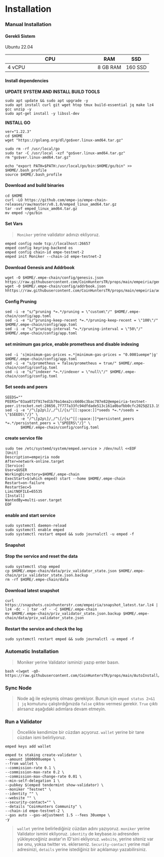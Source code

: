 # Installation

### Manual Installation <a href="#installation" id="installation"></a>

#### Gerekli Sistem <a href="#install-dependencies" id="install-dependencies"></a>

Ubuntu 22.04

<table><thead><tr><th width="279">CPU</th><th>RAM</th><th>SSD</th></tr></thead><tbody><tr><td>4 vCPU</td><td>8 GB RAM</td><td>160 SSD</td></tr></tbody></table>

#### Install dependencies <a href="#install-dependencies" id="install-dependencies"></a>

**UPDATE SYSTEM AND INSTALL BUILD TOOLS**

```
sudo apt update && sudo apt upgrade -y
sudo apt install curl git wget htop tmux build-essential jq make lz4 gcc unzip -y
sudo apt-get install -y libssl-dev
```

**INSTALL GO**

```
ver="1.22.3" 
cd $HOME 
wget "https://golang.org/dl/go$ver.linux-amd64.tar.gz" 

sudo rm -rf /usr/local/go 
sudo tar -C /usr/local -xzf "go$ver.linux-amd64.tar.gz" 
rm "go$ver.linux-amd64.tar.gz"

echo "export PATH=$PATH:/usr/local/go/bin:$HOME/go/bin" >> $HOME/.bash_profile
source $HOME/.bash_profile    
```

#### Download and build binaries <a href="#download-and-build-binaries" id="download-and-build-binaries"></a>

```
cd $HOME
curl -LO https://github.com/empe-io/empe-chain-releases/raw/master/v0.1.0/emped_linux_amd64.tar.gz
tar -xvf emped_linux_amd64.tar.gz 
mv emped ~/go/bin
```

#### Set Vars

> `Moniker` yerine validator adınızı ekliyoruz.

```
emped config node tcp://localhost:26657
emped config keyring-backend os
emped config chain-id empe-testnet-2
emped init Moniker --chain-id empe-testnet-2
```

#### Download Genesis and Addrbook

```
wget -O $HOME/.empe-chain/config/genesis.json https://raw.githubusercontent.com/CoinHuntersTR/props/main/empeiria/genesis.json
wget -O $HOME/.empe-chain/config/addrbook.json  hhttps://raw.githubusercontent.com/CoinHuntersTR/props/main/empeiria/addrbook.json
```

#### Config Pruning

```
sed -i -e "s/^pruning *=.*/pruning = \"custom\"/" $HOME/.empe-chain/config/app.toml
sed -i -e "s/^pruning-keep-recent *=.*/pruning-keep-recent = \"100\"/" $HOME/.empe-chain/config/app.toml
sed -i -e "s/^pruning-interval *=.*/pruning-interval = \"50\"/" $HOME/.empe-chain/config/app.toml
```

#### set minimum gas price, enable prometheus and disable indexing

```
sed -i 's|minimum-gas-prices =.*|minimum-gas-prices = "0.0001uempe"|g' $HOME/.empe-chain/config/app.toml
sed -i -e "s/prometheus = false/prometheus = true/" $HOME/.empe-chain/config/config.toml
sed -i -e "s/^indexer *=.*/indexer = \"null\"/" $HOME/.empe-chain/config/config.toml
```

#### Set seeds and peers

```
SEEDS=""
PEERS="03aa072f917ed1b79a14ea2cc660bc3bac787e82@empeiria-testnet-peer.itrocket.net:28656,7f777a33fc94dfdade513c161a0bafbb0cfc2025@213.199.45.86:43656,5faa12744223fd0aea91970e405d69731ff35fed@62.169.17.9:43656,33cfcfa07ad55331d40fb7bcda010b0156328647@149.102.144.171:43656,3e30e4b87bdd45e9715b0bbf02c9930d820a3158@164.132.168.149:26656,bb15883943a2f31b1ca73247a1b0526a5778f23a@135.181.94.81:26656,e058f20874c7ddf7d8dc8a6200ff6c7ee66098ba@65.109.93.124:29056,0340080d68f88eb6944bd79c86abd3c9794eb0a0@65.108.233.73:13656,45bdc8628385d34afc271206ac629b07675cd614@65.21.202.124:25656,a9cf0ffdef421d1f4f4a3e1573800f4ee6529773@136.243.13.36:29056,878d0e8b9741adc865823e4f69554712e35236b9@91.227.33.18:13656"
sed -i -e "/^\[p2p\]/,/^\[/{s/^[[:space:]]*seeds *=.*/seeds = \"$SEEDS\"/}" \
       -e "/^\[p2p\]/,/^\[/{s/^[[:space:]]*persistent_peers *=.*/persistent_peers = \"$PEERS\"/}" \
       $HOME/.empe-chain/config/config.toml
```

#### create service file

```
sudo tee /etc/systemd/system/emped.service > /dev/null <<EOF
[Unit]
Description=empeiria node
After=network-online.target
[Service]
User=$USER
WorkingDirectory=$HOME/.empe-chain
ExecStart=$(which emped) start --home $HOME/.empe-chain
Restart=on-failure
RestartSec=5
LimitNOFILE=65535
[Install]
WantedBy=multi-user.target
EOF
```

#### enable and start service

```
sudo systemctl daemon-reload
sudo systemctl enable emped
sudo systemctl restart emped && sudo journalctl -u emped -f
```

#### Snapshot

#### Stop the service and reset the data <a href="#stop-the-service-and-reset-the-data" id="stop-the-service-and-reset-the-data"></a>

```
sudo systemctl stop emped
cp $HOME/.empe-chain/data/priv_validator_state.json $HOME/.empe-chain/priv_validator_state.json.backup
rm -rf $HOME/.empe-chain/data
```

#### Download latest snapshot <a href="#download-latest-snapshot" id="download-latest-snapshot"></a>

```
curl https://snapshots.coinhunterstr.com/empeiria/snapshot_latest.tar.lz4 | lz4 -dc - | tar -xf - -C $HOME/.empe-chain
mv $HOME/.empe-chain/priv_validator_state.json.backup $HOME/.empe-chain/data/priv_validator_state.json
```

#### Restart the service and check the log <a href="#restart-the-service-and-check-the-log" id="restart-the-service-and-check-the-log"></a>

```
sudo systemctl restart emped && sudo journalctl -u emped -f
```

### Automatic Installation <a href="#auto-installation" id="auto-installation"></a>

> Moniker yerine Validator isminizi yazıp enter basın.

```
bash <(wget -qO- https://raw.githubusercontent.com/CoinHuntersTR/props/main/AutoInstall/empeiria.sh)
```

### Sync Node

> Node ağ ile eşleşmiş olması gerekiyor. Bunun için `emped status 2>&1 | jq` komutunu çalıştırdığınızda `false` çıktısı vermesi gerekir. `True` çıktı alırsanız aşağıdaki adımlara devam etmeyin.

### Run a Validator

> Öncelikle kendimize bir cüzdan açıyoruz. `wallet` yerine bir tane cüzdan ismi belirliyoruz.&#x20;

```
emped keys add wallet
```

```
emped tx staking create-validator \
--amount 1000000uempe \
--from wallet \
--commission-rate 0.1 \
--commission-max-rate 0.2 \
--commission-max-change-rate 0.01 \
--min-self-delegation 1 \
--pubkey $(emped tendermint show-validator) \
--moniker "Testnet" \
--identity "" \
--website "" \
--security-contact="" \
--details "CoinHunters Community" \
--chain-id empe-testnet-2 \
--gas auto --gas-adjustment 1.5 --fees 30uempe \
-y
```

> `wallet` yerine belirlediğiniz cüzdan adını yazıyoruz. `moniker` yerine Validator ismini ekliyoruz. `identity` de keybase.io adresnden yükleyeceğiniz avatar'ın ID'sini ekliyoruz. `website`, yerine siteniz var ise onu, yoksa twitter vs. eklerseniz. `Security-contact` yerine mail adresinizi, `details` yerine istediğiniz bir açıklamayı yazabilirsiniz.&#x20;
